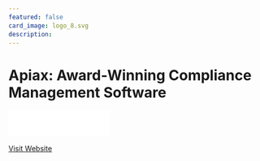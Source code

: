 ```yaml
---
featured: false
card_image: logo_8.svg
description: 
---
```


# Apiax: Award-Winning Compliance Management Software
<img src="logo_8.svg" alt="Logo" style="max-width: 200px; height: auto;">

<a href="https://www.apiax.com/compliance-management-software/">Visit Website</a>  

